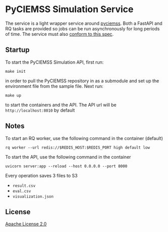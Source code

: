 # PyCIEMSS Simulation Service

The service is a light wrapper service around [pyciemss](https://github.com/ciemss/pyciemss).
Both a FastAPI and RQ tasks are provided so jobs can be run asynchronously for long periods
of time. The service must also [conform to this spec](https://github.com/DARPA-ASKEM/simulation-api-spec).

## Startup

To start the PyCIEMSS Simulation API, first run: 

`make init`

in order to pull the PyCIEMSS repository in as a submodule and set up the environment file from the sample file. Next run:

`make up`

to start the containers and the API. The API url will be `http://localhost:8010` by default 

## Notes
To start an RQ worker, use the following command in the container (default)
```
rq worker --url redis://$REDIS_HOST:$REDIS_PORT high default low
```

To start the API, use the following command in the container
```
uvicorn server:app --reload --host 0.0.0.0 --port 8000
```

Every operation saves 3 files to S3
- `result.csv`
- `eval.csv`
- `visualization.json`


## License

[Apache License 2.0](LICENSE)
